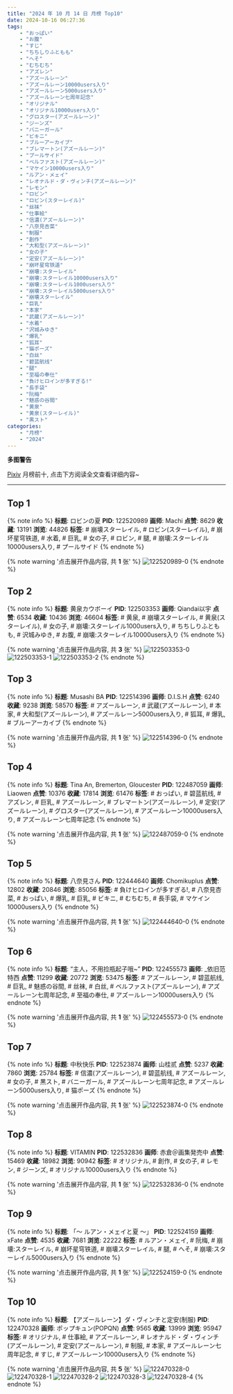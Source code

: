 ```yaml
---
title: "2024 年 10 月 14 日 月榜 Top10"
date: 2024-10-16 06:27:36
tags:
    - "おっぱい"
    - "お腹"
    - "すじ"
    - "ちちしりふともも"
    - "へそ"
    - "むちむち"
    - "アズレン"
    - "アズールレーン"
    - "アズールレーン10000users入り"
    - "アズールレーン5000users入り"
    - "アズールレーン七周年記念"
    - "オリジナル"
    - "オリジナル10000users入り"
    - "グロスター(アズールレーン)"
    - "ジーンズ"
    - "バニーガール"
    - "ビキニ"
    - "ブルーアーカイブ"
    - "ブレマートン(アズールレーン)"
    - "プールサイド"
    - "ベルファスト(アズールレーン)"
    - "マケイン10000users入り"
    - "ルアン・メェイ"
    - "レオナルド・ダ・ヴィンチ(アズールレーン)"
    - "レモン"
    - "ロビン"
    - "ロビン(スターレイル)"
    - "丝袜"
    - "仕事絵"
    - "信濃(アズールレーン)"
    - "八奈見杏菜"
    - "制服"
    - "創作"
    - "大和型(アズールレーン)"
    - "女の子"
    - "定安(アズールレーン)"
    - "崩坏星穹铁道"
    - "崩壊:スターレイル"
    - "崩壊:スターレイル10000users入り"
    - "崩壊:スターレイル1000users入り"
    - "崩壊:スターレイル5000users入り"
    - "崩壊スターレイル"
    - "巨乳"
    - "本家"
    - "武蔵(アズールレーン)"
    - "水着"
    - "沢城みゆき"
    - "爆乳"
    - "狐耳"
    - "猫ポーズ"
    - "白丝"
    - "碧蓝航线"
    - "腿"
    - "至福の奉仕"
    - "負けヒロインが多すぎる!"
    - "長手袋"
    - "阮梅"
    - "魅惑の谷間"
    - "黄泉"
    - "黄泉(スターレイル)"
    - "黒スト"
categories:
    - "月榜"
    - "2024"
---
```


<i class="fa fa-triangle-exclamation"></i>**多图警告**<i class="fa fa-triangle-exclamation"></i>

[Pixiv](https://www.pixiv.net/) 月榜前十, 点击下方阅读全文查看详细内容~

<!-- more -->

---

## Top 1

{% note info %}
**标题**: ロビンの夏
**PID**: 122520989 **画师**: Machi
**点赞**: 8629 **收藏**: 13191 **浏览**: 44826
**标签**: # 崩壊スターレイル, # ロビン(スターレイル), # 崩坏星穹铁道, # 水着, # 巨乳, # 女の子, # ロビン, # 腿, # 崩壊:スターレイル10000users入り, # プールサイド
{% endnote %}

{% note warning '点击展开作品内容, 共 **1** 张' %}
![122520989-0](https://i.pixiv.re/img-original/img/2024/09/17/17/49/42/122520989_p0.jpg)
{% endnote %}

## Top 2

{% note info %}
**标题**: 黄泉カウボーイ
**PID**: 122503353 **画师**: Qiandai以宇
**点赞**: 6534 **收藏**: 10436 **浏览**: 46604
**标签**: # 黄泉, # 崩壊スターレイル, # 黄泉(スターレイル), # 女の子, # 崩壊:スターレイル1000users入り, # ちちしりふともも, # 沢城みゆき, # お腹, # 崩壊:スターレイル10000users入り
{% endnote %}

{% note warning '点击展开作品内容, 共 **3** 张' %}
![122503353-0](https://i.pixiv.re/img-original/img/2024/09/17/00/02/12/122503353_p0.jpg)
![122503353-1](https://i.pixiv.re/img-original/img/2024/09/17/00/02/12/122503353_p1.jpg)
![122503353-2](https://i.pixiv.re/img-original/img/2024/09/17/00/02/12/122503353_p2.jpg)
{% endnote %}

## Top 3

{% note info %}
**标题**: Musashi BA
**PID**: 122514396 **画师**: D.I.S.H
**点赞**: 6240 **收藏**: 9238 **浏览**: 58570
**标签**: # アズールレーン, # 武蔵(アズールレーン), # 本家, # 大和型(アズールレーン), # アズールレーン5000users入り, # 狐耳, # 爆乳, # ブルーアーカイブ
{% endnote %}

{% note warning '点击展开作品内容, 共 **1** 张' %}
![122514396-0](https://i.pixiv.re/img-original/img/2024/09/17/11/25/15/122514396_p0.jpg)
{% endnote %}

## Top 4

{% note info %}
**标题**: Tina An, Bremerton, Gloucester
**PID**: 122487059 **画师**: Liaowen
**点赞**: 10376 **收藏**: 17814 **浏览**: 61476
**标签**: # おっぱい, # 碧蓝航线, # アズレン, # 巨乳, # アズールレーン, # ブレマートン(アズールレーン), # 定安(アズールレーン), # グロスター(アズールレーン), # アズールレーン10000users入り, # アズールレーン七周年記念
{% endnote %}

{% note warning '点击展开作品内容, 共 **1** 张' %}
![122487059-0](https://i.pixiv.re/img-original/img/2024/09/16/15/33/21/122487059_p0.png)
{% endnote %}

## Top 5

{% note info %}
**标题**: 八奈見さん
**PID**: 122444640 **画师**: Chomikuplus
**点赞**: 12802 **收藏**: 20846 **浏览**: 85056
**标签**: # 負けヒロインが多すぎる!, # 八奈見杏菜, # おっぱい, # 爆乳, # 巨乳, # ビキニ, # むちむち, # 長手袋, # マケイン10000users入り
{% endnote %}

{% note warning '点击展开作品内容, 共 **1** 张' %}
![122444640-0](https://i.pixiv.re/img-original/img/2024/09/15/08/00/16/122444640_p0.jpg)
{% endnote %}

## Top 6

{% note info %}
**标题**: “主人，不用捡瓶起子哦~”
**PID**: 122455573 **画师**: _依旧范特西
**点赞**: 11299 **收藏**: 20772 **浏览**: 53475
**标签**: # アズールレーン, # 碧蓝航线, # 巨乳, # 魅惑の谷間, # 丝袜, # 白丝, # ベルファスト(アズールレーン), # アズールレーン七周年記念, # 至福の奉仕, # アズールレーン10000users入り
{% endnote %}

{% note warning '点击展开作品内容, 共 **1** 张' %}
![122455573-0](https://i.pixiv.re/img-original/img/2024/09/15/16/52/29/122455573_p0.jpg)
{% endnote %}

## Top 7

{% note info %}
**标题**: 中秋快乐
**PID**: 122523874 **画师**: 山桂贰
**点赞**: 5237 **收藏**: 7860 **浏览**: 25784
**标签**: # 信濃(アズールレーン), # 碧蓝航线, # アズールレーン, # 女の子, # 黒スト, # バニーガール, # アズールレーン七周年記念, # アズールレーン5000users入り, # 猫ポーズ
{% endnote %}

{% note warning '点击展开作品内容, 共 **1** 张' %}
![122523874-0](https://i.pixiv.re/img-original/img/2024/09/17/19/35/29/122523874_p0.jpg)
{% endnote %}

## Top 8

{% note info %}
**标题**: VITAMIN
**PID**: 122532836 **画师**: 赤倉＠画集発売中
**点赞**: 15469 **收藏**: 18982 **浏览**: 90942
**标签**: # オリジナル, # 創作, # 女の子, # レモン, # ジーンズ, # オリジナル10000users入り
{% endnote %}

{% note warning '点击展开作品内容, 共 **1** 张' %}
![122532836-0](https://i.pixiv.re/img-original/img/2024/09/18/00/00/54/122532836_p0.png)
{% endnote %}

## Top 9

{% note info %}
**标题**: 「～ ルアン・メェイと夏 ～」
**PID**: 122524159 **画师**: xFate
**点赞**: 4535 **收藏**: 7681 **浏览**: 22222
**标签**: # ルアン・メェイ, # 阮梅, # 崩壊:スターレイル, # 崩坏星穹铁道, # 崩壊スターレイル, # 腿, # へそ, # 崩壊:スターレイル5000users入り
{% endnote %}

{% note warning '点击展开作品内容, 共 **1** 张' %}
![122524159-0](https://i.pixiv.re/img-original/img/2024/09/17/19/47/37/122524159_p0.jpg)
{% endnote %}

## Top 10

{% note info %}
**标题**: 【アズールレーン】ダ・ヴィンチと定安(制服)
**PID**: 122470328 **画师**: ポップキュン(POPQN)
**点赞**: 9565 **收藏**: 13999 **浏览**: 95947
**标签**: # オリジナル, # 仕事絵, # アズールレーン, # レオナルド・ダ・ヴィンチ(アズールレーン), # 定安(アズールレーン), # 制服, # 本家, # アズールレーン七周年記念, # すじ, # アズールレーン10000users入り
{% endnote %}

{% note warning '点击展开作品内容, 共 **5** 张' %}
![122470328-0](https://i.pixiv.re/img-original/img/2024/09/16/00/04/32/122470328_p0.jpg)
![122470328-1](https://i.pixiv.re/img-original/img/2024/09/16/00/04/32/122470328_p1.jpg)
![122470328-2](https://i.pixiv.re/img-original/img/2024/09/16/00/04/32/122470328_p2.jpg)
![122470328-3](https://i.pixiv.re/img-original/img/2024/09/16/00/04/32/122470328_p3.jpg)
![122470328-4](https://i.pixiv.re/img-original/img/2024/09/16/00/04/32/122470328_p4.jpg)
{% endnote %}
